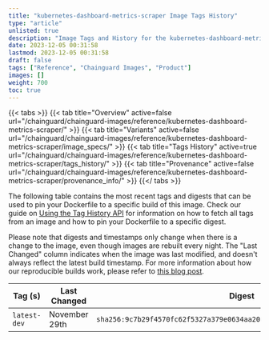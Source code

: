```yaml
---
title: "kubernetes-dashboard-metrics-scraper Image Tags History"
type: "article"
unlisted: true
description: "Image Tags and History for the kubernetes-dashboard-metrics-scraper Chainguard Image"
date: 2023-12-05 00:31:58
lastmod: 2023-12-05 00:31:58
draft: false
tags: ["Reference", "Chainguard Images", "Product"]
images: []
weight: 700
toc: true
---
```


{{< tabs >}}
{{< tab title="Overview" active=false url="/chainguard/chainguard-images/reference/kubernetes-dashboard-metrics-scraper/" >}}
{{< tab title="Variants" active=false url="/chainguard/chainguard-images/reference/kubernetes-dashboard-metrics-scraper/image_specs/" >}}
{{< tab title="Tags History" active=true url="/chainguard/chainguard-images/reference/kubernetes-dashboard-metrics-scraper/tags_history/" >}}
{{< tab title="Provenance" active=false url="/chainguard/chainguard-images/reference/kubernetes-dashboard-metrics-scraper/provenance_info/" >}}
{{</ tabs >}}

The following table contains the most recent tags and digests that can be used to pin your Dockerfile to a specific build of this image. Check our guide on [Using the Tag History API](/chainguard/chainguard-images/using-the-tag-history-api/) for information on how to fetch all tags from an image and how to pin your Dockerfile to a specific digest.

Please note that digests and timestamps only change when there is a change to the image, even though images are rebuilt every night. The "Last Changed" column indicates when the image was last modified, and doesn't always reflect the latest build timestamp. For more information about how our reproducible builds work, please refer to [this blog post](https://www.chainguard.dev/unchained/reproducing-chainguards-reproducible-image-builds).

| Tag (s)       | Last Changed  | Digest                                                                    |
|---------------|---------------|---------------------------------------------------------------------------|
|  `latest-dev` | November 29th | `sha256:9c7b29f4570fc62f5327a379e0634aa203c46c40827caabf48cca532d0822b1b` |

